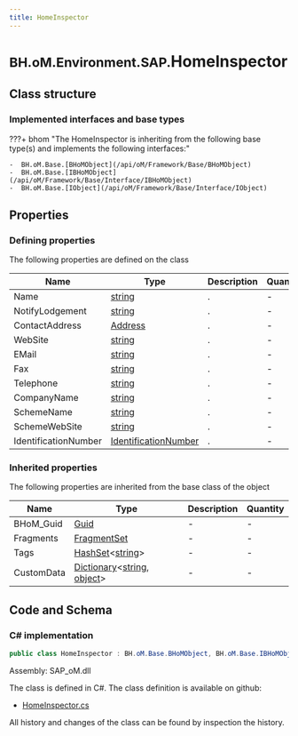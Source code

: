 ```yaml
---
title: HomeInspector
---
```


# <small>BH.oM.Environment.SAP.</small>**HomeInspector**



## Class structure

### Implemented interfaces and base types

???+ bhom "The HomeInspector is inheriting from the following base type(s) and implements the following interfaces:"

    -  BH.oM.Base.[BHoMObject](/api/oM/Framework/Base/BHoMObject)
    -  BH.oM.Base.[IBHoMObject](/api/oM/Framework/Base/Interface/IBHoMObject)
    -  BH.oM.Base.[IObject](/api/oM/Framework/Base/Interface/IObject)


## Properties



### Defining properties

The following properties are defined on the class

| Name             | Type             | Description      | Quantity         |
|------------------|------------------|------------------|------------------|
| Name | [string](https://learn.microsoft.com/en-us/dotnet/api/System.String?view=netstandard-2.0) | . | - |
| NotifyLodgement | [string](https://learn.microsoft.com/en-us/dotnet/api/System.String?view=netstandard-2.0) | . | - |
| ContactAddress | [Address](/api/oM/Adapter/Environment/XML/Address) | . | - |
| WebSite | [string](https://learn.microsoft.com/en-us/dotnet/api/System.String?view=netstandard-2.0) | . | - |
| EMail | [string](https://learn.microsoft.com/en-us/dotnet/api/System.String?view=netstandard-2.0) | . | - |
| Fax | [string](https://learn.microsoft.com/en-us/dotnet/api/System.String?view=netstandard-2.0) | . | - |
| Telephone | [string](https://learn.microsoft.com/en-us/dotnet/api/System.String?view=netstandard-2.0) | . | - |
| CompanyName | [string](https://learn.microsoft.com/en-us/dotnet/api/System.String?view=netstandard-2.0) | . | - |
| SchemeName | [string](https://learn.microsoft.com/en-us/dotnet/api/System.String?view=netstandard-2.0) | . | - |
| SchemeWebSite | [string](https://learn.microsoft.com/en-us/dotnet/api/System.String?view=netstandard-2.0) | . | - |
| IdentificationNumber | [IdentificationNumber](/api/oM/Adapter/Environment/XML/IdentificationNumber) | . | - |


### Inherited properties
The following properties are inherited from the base class of the object

| Name             | Type             | Description      | Quantity         |
|------------------|------------------|------------------|------------------|
| BHoM_Guid | [Guid](https://learn.microsoft.com/en-us/dotnet/api/System.Guid?view=netstandard-2.0) | - | - |
| Fragments | [FragmentSet](/api/oM/Framework/Base/FragmentSet) | - | - |
| Tags | [HashSet](https://learn.microsoft.com/en-us/dotnet/api/System.Collections.Generic.HashSet-1?view=netstandard-2.0)&lt;[string](https://learn.microsoft.com/en-us/dotnet/api/System.String?view=netstandard-2.0)&gt; | - | - |
| CustomData | [Dictionary](https://learn.microsoft.com/en-us/dotnet/api/System.Collections.Generic.Dictionary-2?view=netstandard-2.0)&lt;[string](https://learn.microsoft.com/en-us/dotnet/api/System.String?view=netstandard-2.0), [object](https://learn.microsoft.com/en-us/dotnet/api/System.Object?view=netstandard-2.0)&gt; | - | - |


## Code and Schema

### C# implementation

``` C# title="C#"
public class HomeInspector : BH.oM.Base.BHoMObject, BH.oM.Base.IBHoMObject, BH.oM.Base.IObject
```

Assembly: SAP_oM.dll

The class is defined in C#. The class definition is available on github:

- [HomeInspector.cs](https://github.com/BHoM/SAP_Toolkit/blob/develop/SAP_oM/XML\HomeInspector.cs)

All history and changes of the class can be found by inspection the history.
